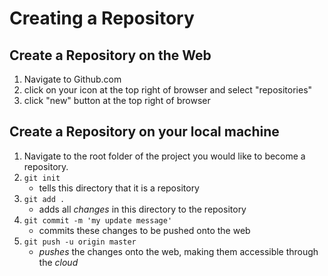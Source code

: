 # Creating a Repository
## Create a Repository on the Web
1. Navigate to Github.com
2. click on your icon at the top right of browser and select "repositories"
3. click "new" button at the top right of browser



## Create a Repository on your local machine
1. Navigate to the root folder of the project you would like to become a repository.
2. `git init`
	* tells this directory that it is a repository
3. `git add .`
	* adds all _changes_ in this directory to the repository
4. `git commit -m 'my update message'`
	* commits these changes to be pushed onto the web
5. `git push -u origin master`
	* _pushes_ the changes onto the web, making them accessible through the _cloud_